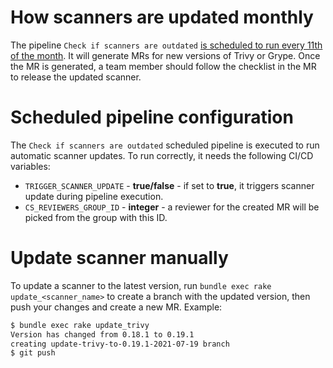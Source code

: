 # How scanners are updated monthly
The pipeline `Check if scanners are outdated` [is scheduled to run every 11th of the month](https://gitlab.com/gitlab-org/security-products/analyzers/container-scanning/-/pipeline_schedules). It will generate MRs for new versions of Trivy or Grype. Once the MR is generated, a team member should follow the checklist in the MR to release the updated scanner.

# Scheduled pipeline configuration

The `Check if scanners are outdated` scheduled pipeline is executed to run automatic scanner updates. To run correctly, it needs the following CI/CD variables:

* `TRIGGER_SCANNER_UPDATE` - **true/false** - if set to **true**, it triggers scanner update during pipeline execution.
* `CS_REVIEWERS_GROUP_ID` - **integer** - a reviewer for the created MR will be picked from the group with this ID.

# Update scanner manually

To update a scanner to the latest version, run `bundle exec rake update_<scanner_name>` to create a branch with the updated
version, then push your changes and create a new MR. Example:
```bash
$ bundle exec rake update_trivy
Version has changed from 0.18.1 to 0.19.1
creating update-trivy-to-0.19.1-2021-07-19 branch
$ git push
```